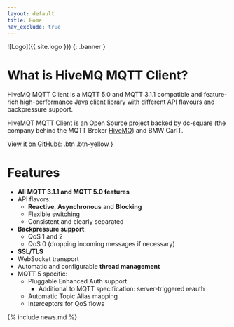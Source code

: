 ```yaml
---
layout: default
title: Home
nav_exclude: true
---
```


![Logo]({{ site.logo }})
{: .banner }


# What is HiveMQ MQTT Client?

HiveMQ MQTT Client is a MQTT 5.0 and MQTT 3.1.1 compatible and feature-rich high-performance Java client library with 
different API flavours and backpressure support.

HiveMQT MQTT Client is an Open Source project backed by dc-square (the company behind the MQTT Broker 
[HiveMQ](https://www.hivemq.com/)) and BMW CarIT.

[View it on GitHub](https://github.com/hivemq/hivemq-mqtt-client){: .btn .btn-yellow }


# Features

- **All MQTT 3.1.1 and MQTT 5.0 features**
- API flavors:
  - **Reactive**, **Asynchronous** and **Blocking**
  - Flexible switching
  - Consistent and clearly separated
- **Backpressure support**:
  - QoS 1 and 2
  - QoS 0 (dropping incoming messages if necessary)
- **SSL/TLS**
- WebSocket transport
- Automatic and configurable **thread management**
- MQTT 5 specific:
  - Pluggable Enhanced Auth support
    - Additional to MQTT specification: server-triggered reauth
  - Automatic Topic Alias mapping
  - Interceptors for QoS flows

{% include news.md %}
